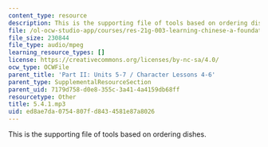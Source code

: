 ```yaml
---
content_type: resource
description: This is the supporting file of tools based on ordering dishes.
file: /ol-ocw-studio-app/courses/res-21g-003-learning-chinese-a-foundation-course-in-mandarin-spring-2011/ed8ae7da0754807fd8434581e87a8026_5.4.1.mp3
file_size: 230844
file_type: audio/mpeg
learning_resource_types: []
license: https://creativecommons.org/licenses/by-nc-sa/4.0/
ocw_type: OCWFile
parent_title: 'Part II: Units 5-7 / Character Lessons 4-6'
parent_type: SupplementalResourceSection
parent_uid: 7179d758-d0e8-355c-3a41-4a4159db68ff
resourcetype: Other
title: 5.4.1.mp3
uid: ed8ae7da-0754-807f-d843-4581e87a8026
---
```

This is the supporting file of tools based on ordering dishes.